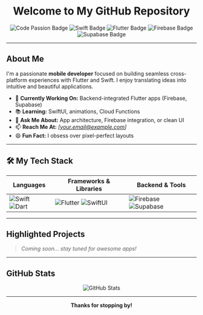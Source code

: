 <h1 align="center"> Welcome to My GitHub Repository</h1>

<p align="center">
  <img src="https://img.shields.io/badge/Code-Passion-blue?style=flat-square" alt="Code Passion Badge" />
  <img src="https://img.shields.io/badge/-Swift-orange?style=flat-square&logo=swift&logoColor=white" alt="Swift Badge" />
  <img src="https://img.shields.io/badge/-Flutter-blue?style=flat-square&logo=flutter&logoColor=white" alt="Flutter Badge" />
  <img src="https://img.shields.io/badge/-Firebase-yellow?style=flat-square&logo=firebase&logoColor=white" alt="Firebase Badge" />
  <img src="https://img.shields.io/badge/-Supabase-3ECF8E?style=flat-square&logo=supabase&logoColor=white" alt="Supabase Badge" />
</p>

---

##  About Me

I'm a passionate **mobile developer** focused on building seamless cross-platform experiences with Flutter and Swift. I enjoy translating ideas into intuitive and beautiful applications.

- 🎯 **Currently Working On:** Backend-integrated Flutter apps (Firebase, Supabase)
- 📚 **Learning:** SwiftUI, animations, Cloud Functions
- 💬 **Ask Me About:** App architecture, Firebase integration, or clean UI
- 📫 **Reach Me At:** _[your.email@example.com]_ <!-- Update this! -->
- 😄 **Fun Fact:** I obsess over pixel-perfect layouts

---

## 🛠 My Tech Stack

| Languages      | Frameworks & Libraries | Backend & Tools     |
|---------------|------------------------|---------------------|
| ![Swift](https://img.shields.io/badge/-Swift-orange?style=flat-square&logo=swift&logoColor=white) ![Dart](https://img.shields.io/badge/-Dart-blue?style=flat-square&logo=dart&logoColor=white) | ![Flutter](https://img.shields.io/badge/-Flutter-blue?style=flat-square&logo=flutter&logoColor=white) ![SwiftUI](https://img.shields.io/badge/-SwiftUI-orange?style=flat-square&logo=swift&logoColor=white) | ![Firebase](https://img.shields.io/badge/-Firebase-yellow?style=flat-square&logo=firebase&logoColor=white) ![Supabase](https://img.shields.io/badge/-Supabase-3ECF8E?style=flat-square&logo=supabase&logoColor=white) |

---

##  Highlighted Projects

> _Coming soon... stay tuned for awesome apps!_

<!-- You can add cards like this:
[Project Name](https://github.com/yourname/project) – A short description. Built with Flutter + Firebase.
-->

---

## GitHub Stats

<p align="center">
  <img src="https://github-readme-stats.vercel.app/api?eraycelik=YourGitHubUsername&show_icons=true&theme=radical" alt="GitHub Stats" />
</p>

---

<p align="center">
  <strong>Thanks for stopping by! </strong>  
</p>
